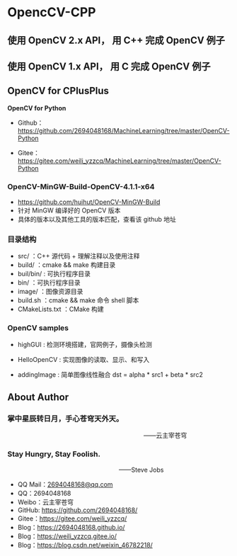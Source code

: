 # OpencCV-CPP

## 使用 OpenCV 2.x API， 用 C++ 完成 OpenCV 例子
## 使用 OpenCV 1.x API， 用 C 完成 OpenCV 例子

## OpenCV for CPlusPlus

**OpenCV for Python**
- Github：https://github.com/2694048168/MachineLearning/tree/master/OpenCV-Python

- Gitee：https://gitee.com/weili_yzzcq/MachineLearning/tree/master/OpenCV-Python


### OpenCV-MinGW-Build-OpenCV-4.1.1-x64
- https://github.com/huihut/OpenCV-MinGW-Build
- 针对 MinGW 编译好的 OpenCV 版本
- 具体的版本以及其他工具的版本匹配，查看该 github 地址

### 目录结构
- src/ ：C++ 源代码 + 理解注释以及使用注释
- build/ ：cmake && make 构建目录
- buil/bin/ : 可执行程序目录
- bin/ ：可执行程序目录
- image/ ：图像资源目录
- build.sh ：cmake && make 命令 shell 脚本
- CMakeLists.txt ：CMake 构建

### OpenCV samples

- highGUI : 检测环境搭建，官网例子，摄像头检测

- HelloOpenCV : 实现图像的读取、显示、和写入

- addingImage : 简单图像线性融合 dst = alpha * src1 + beta * src2




## About Author

### 掌中星辰转日月，手心苍穹天外天。
&emsp;&emsp;&emsp;&emsp;&emsp;&emsp;&emsp;&emsp;&emsp;&emsp;&emsp;&emsp;&emsp;&emsp;&emsp;&emsp;&emsp;&emsp;&emsp;&emsp;&emsp;&emsp;——云主宰苍穹

### Stay Hungry, Stay Foolish.
&emsp;&emsp;&emsp;&emsp;&emsp;&emsp;&emsp;&emsp;&emsp;&emsp;&emsp;&emsp;&emsp;&emsp;&emsp;&emsp;&emsp;&emsp;——Steve Jobs

- QQ Mail：2694048168@qq.com
- QQ：2694048168
- Weibo：云主宰苍穹
- GitHub: https://github.com/2694048168/
- Gitee：https://gitee.com/weili_yzzcq/
- Blog：https://2694048168.github.io/
- Blog：https://weili_yzzcq.gitee.io/ 
- Blog：https://blog.csdn.net/weixin_46782218/
